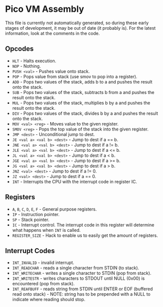 # Pico VM Assembly
This file is currently not automatically generated, so during these early stages of development, it may be out of date (it probably is).
For the latest information, look at the comments in the code.

## Opcodes
* `HLT` - Halts execution.
* `NOP` - Nothing.
* `PUSH <val>` - Pushes value onto stack.
* `POP` - Pops value from stack (use smov to pop into a register).
* `ADD` - Pops two values of the stack, adds b to a and pushes the result onto the stack.
* `SUB` - Pops two values of the stack, subtracts b from a and pushes the result onto the stack.
* `MUL` - Pops two values of the stack, multiplies b by a and pushes the result onto the stack.
* `DIV` - Pops two values of the stack, divides b by a and pushes the result onto the stack.
* `MOV <val> <reg>` - Moves value to the given register.
* `SMOV <reg>` - Pops the top value of the stack into the given register.
* `JMP <dest>` - Unconditional jump to dest.
* `JE <val a> <val b> <dest>` - Jump to dest if a == b.
* `JNE <val a> <val b> <dest>` - Jump to dest if a != b.
* `JLE <val a> <val b> <dest>` - Jump to dest if a <= b.
* `JL <val a> <val b> <dest>` - Jump to dest if a < b.
* `JGE <val a> <val b> <dest>` - Jump to dest if a >= b.
* `JG <val a> <val b> <dest>` - Jump to dest if a > b.
* `JNZ <val> <dest>` - Jump to dest if a != 0.
* `JZ <val> <dest>` - Jump to dest if a == 0.
* `INT` - Interrupts the CPU with the interrupt code in register IC.

## Registers
* `A`, `B`, `C`, `D`, `E`, `F` - General purpose registers.
* `IP` - Instruction pointer.
* `SP` - Stack pointer.
* `IC` - Interrupt control. The interrupt code in this register will determine what happens when `INT` is called.
* `REGISTER_SIZE` - Hack to enable us to easily get the amount of registers.

## Interrupt Codes
* `INT_INVALID` - invalid interrupt.
* `INT_READCHAR` - reads a single character from STDIN (to stack).
* `INT_WRITECHAR` - writes a single character to STDIN (pop from stack).
* `INT_WRITESTR` - writes characters to STDOUT until NULL (0x00) is encountered (pop from stack).
* `INT_REAFBUFF` - reads string from STDIN until ENTER or EOF (buffered read onto stack) - NOTE: string has to be prepended with a NULL to indicate where reading should stop.
